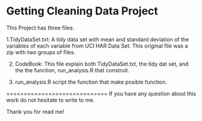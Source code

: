 Getting Cleaning Data Project
=============================
This Project has three files:

1.TidyDataSet.txt: A tidy data set with mean and standard deviation of the variables of each variable from UCI HAR Data Set.
  This original file was a zip with two groups of files.

2. CodeBook: This file explain both TidyDataSet.txt, the tidy dat set, and the the function, run_analysis.R that construit.

3. run_analysis.R script the function that make posible function.

=============================
If you have any question about this work do not hesitate to write to me.

Thank you for read me!

